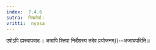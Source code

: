 ```yaml
---
index:  7.4.6
sutra:  जिघ्रतेर्वा।
vritti:  nyasa
---
```


एषोऽपि ह्यस्वापवादः। अत्रापि श्तिपा निर्देशस्य तदेव प्रयोजनम्()--अजाघ्रपदिति॥
